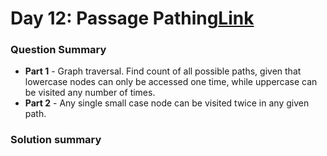# Day 12: Passage Pathing[Link](https://adventofcode.com/2021/day/12)

### Question Summary
- **Part 1** - Graph traversal. Find count of all possible paths, given that lowercase nodes can only be accessed one time, while uppercase can be visited any number of times. 
- **Part 2** - Any single small case node can be visited twice in any given path. 

### Solution summary 


